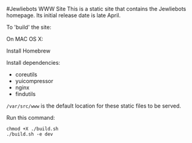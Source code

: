 #Jewliebots WWW Site
This is a static site that contains the Jewliebots homepage. Its initial release date is late April.

To 'build' the site:

On MAC OS X:
 
Install Homebrew

Install dependencies: 
 - coreutils
 - yuicompressor
 - nginx
 - findutils
 
`/var/src/www` is the default location for these static files to be served. 

Run this command:

`chmod +X ./build.sh`  
`./build.sh -e dev`

